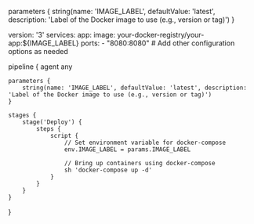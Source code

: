 parameters {
    string(name: 'IMAGE_LABEL', defaultValue: 'latest', description: 'Label of the Docker image to use (e.g., version or tag)')
}


version: '3'
services:
  app:
    image: your-docker-registry/your-app:${IMAGE_LABEL}
    ports:
      - "8080:8080"
    # Add other configuration options as needed


pipeline {
    agent any
    
    parameters {
        string(name: 'IMAGE_LABEL', defaultValue: 'latest', description: 'Label of the Docker image to use (e.g., version or tag)')
    }
    
    stages {
        stage('Deploy') {
            steps {
                script {
                    // Set environment variable for docker-compose
                    env.IMAGE_LABEL = params.IMAGE_LABEL
                    
                    // Bring up containers using docker-compose
                    sh 'docker-compose up -d'
                }
            }
        }
    }
}

